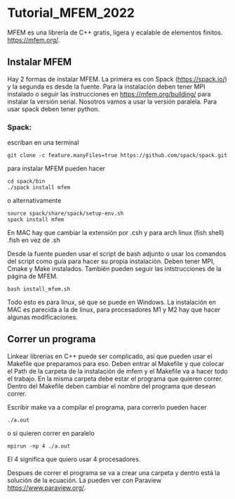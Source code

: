 # Tutorial_MFEM_2022

MFEM es una librería de C++ gratis, ligera y ecalable de elementos finitos.  https://mfem.org/.  

## Instalar MFEM

Hay 2 formas de instalar MFEM. La primera es con Spack (https://spack.io/) y la segunda es desde la fuente. Para la instalación deben tener MPI instalado o seguir las instrucciones en https://mfem.org/building/ para instalar la versión serial. Nosotros vamos a usar la versión paralela. Para usar spack deben tener python.

### Spack:

escriban en una terminal 

```
git clone -c feature.manyFiles=true https://github.com/spack/spack.git
```

para instalar MFEM pueden hacer

```
cd spack/bin
./spack install mfem
```

o alternativamente

```
source spack/share/spack/setup-env.sh
spack install mfem
```

En MAC hay que cambiar la extensión por .csh y para arch linux (fish shell) .fish en vez de .sh

Desde la fuente pueden usar el script de bash adjunto o usar los comandos del script como guía para hacer su propia instalación.  Deben tener MPI, Cmake y Make instalados. También pueden seguir las intstrucciones de la página de MFEM.

```
bash install_mfem.sh
```

Todo esto es para linux, sé que se puede en Windows. La instalación en MAC es parecida a la de linux, para procesadores M1 y M2 hay que hacer algunas modificaciones.

## Correr un programa 

Linkear librerias en C++ puede ser complicado, así que pueden usar el Makefile que preparamos para eso. Deben entrar al Makefile y que colocar el Path de la carpeta de la instalación de mfem y el Makefile va a hacer todo el trabajo. En la misma carpeta debe estar el programa que quieren correr. Dentro del Makefile deben cambiar el nombre del programa que desean correr. 

Escribir make va a compilar el programa, para correrlo pueden hacer 

```
./a.out 
```

o si quieren correr en paralelo 

```
mpirun -np 4 ./a.out
```

El 4 significa que quiero usar 4 procesadores. 

Despues de correr el programa se va a crear una carpeta y dentro está la solución de la ecuación. La pueden ver con Paraview https://www.paraview.org/.